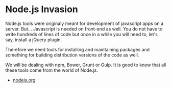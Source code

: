 Node.js Invasion
================

Node.js tools were originaly meant for development of javascript apps on a
server. But… Javascript is needed on front-end as well. You do not have to write
hundreds of lines of code but once in a while you will need to, let's say,
install a jQuery plugin.

Therefore we need tools for installing and maintaining packages and something
for building distribution versions of the code as well.

We will be dealing with npm, Bower, Grunt or Gulp. It is good to know that all
these tools come from the world of Node.js.

-   [nodejs.org](<https://nodejs.org/>)

